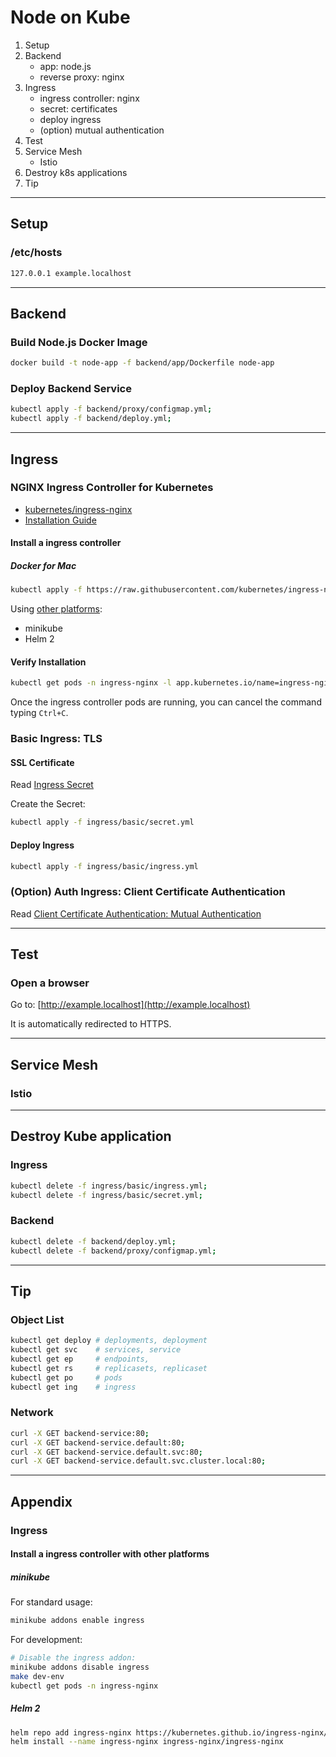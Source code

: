 # Node on Kube

1. Setup
2. Backend
   - app: node.js
   - reverse proxy: nginx
3. Ingress
   - ingress controller: nginx
   - secret: certificates
   - deploy ingress
   - (option) mutual authentication
4. Test
5. Service Mesh
   - Istio
6. Destroy k8s applications
7. Tip

---

## Setup

### /etc/hosts

```bash
127.0.0.1 example.localhost
```

---

## Backend

### Build Node.js Docker Image

```bash
docker build -t node-app -f backend/app/Dockerfile node-app
```

### Deploy Backend Service

```bash
kubectl apply -f backend/proxy/configmap.yml;
kubectl apply -f backend/deploy.yml;
```

---

## Ingress

### NGINX Ingress Controller for Kubernetes

- [kubernetes/ingress-nginx](https://github.com/kubernetes/ingress-nginx)
- [Installation Guide](https://kubernetes.github.io/ingress-nginx/deploy/#contents)

#### Install a ingress controller

##### Docker for Mac

```bash
kubectl apply -f https://raw.githubusercontent.com/kubernetes/ingress-nginx/master/deploy/static/provider/cloud/deploy.yaml
```

Using [other platforms](#install-a-ingress-controller-with-other-platforms): 
- minikube
- Helm 2

#### Verify Installation

```bash
kubectl get pods -n ingress-nginx -l app.kubernetes.io/name=ingress-nginx --watch
```

Once the ingress controller pods are running, you can cancel the command typing `Ctrl+C`.

### Basic Ingress: TLS 

#### SSL Certificate

Read [Ingress Secret](ingress/basic/README.md#ingress-secret)

Create the Secret:

```bash
kubectl apply -f ingress/basic/secret.yml
```

#### Deploy Ingress

```bash
kubectl apply -f ingress/basic/ingress.yml
```

### (Option) Auth Ingress: Client Certificate Authentication

Read [Client Certificate Authentication: Mutual Authentication](ingress/auth-client/README.md)

---

## Test

### Open a browser

Go to: [http://example.localhost](http://example.localhost)

It is automatically redirected to HTTPS.

---

## Service Mesh

### Istio

---

## Destroy Kube application

### Ingress

```bash
kubectl delete -f ingress/basic/ingress.yml;
kubectl delete -f ingress/basic/secret.yml;
```

### Backend

```bash
kubectl delete -f backend/deploy.yml;
kubectl delete -f backend/proxy/configmap.yml;
```

---

## Tip

### Object List

```bash
kubectl get deploy # deployments, deployment
kubectl get svc    # services, service
kubectl get ep     # endpoints, 
kubectl get rs     # replicasets, replicaset
kubectl get po     # pods
kubectl get ing    # ingress
```

### Network

```bash
curl -X GET backend-service:80;
curl -X GET backend-service.default:80;
curl -X GET backend-service.default.svc:80;
curl -X GET backend-service.default.svc.cluster.local:80;
```

---

## Appendix

### Ingress

#### Install a ingress controller with other platforms

##### minikube

For standard usage:

```bash
minikube addons enable ingress
```

For development:

```bash
# Disable the ingress addon:
minikube addons disable ingress
make dev-env
kubectl get pods -n ingress-nginx
```

##### Helm 2

```bash
helm repo add ingress-nginx https://kubernetes.github.io/ingress-nginx/
helm install --name ingress-nginx ingress-nginx/ingress-nginx
```